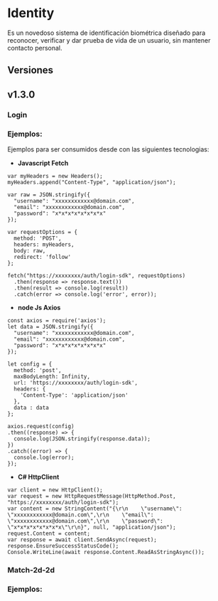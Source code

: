 # Identity
Es un novedoso sistema de identificación biométrica diseñado para reconocer, verificar y dar prueba de vida de un usuario, sin mantener contacto personal.

## Versiones
## v1.3.0

### Login
### Ejemplos:
Ejemplos para ser consumidos desde con las siguientes tecnologias:
- **Javascript Fetch**
```
var myHeaders = new Headers();
myHeaders.append("Content-Type", "application/json");

var raw = JSON.stringify({
  "username": "xxxxxxxxxxxx@domain.com",
  "email": "xxxxxxxxxxxx@domain.com",
  "password": "x*x*x*x*x*x*x*x"
});

var requestOptions = {
  method: 'POST',
  headers: myHeaders,
  body: raw,
  redirect: 'follow'
};

fetch("https://xxxxxxxx/auth/login-sdk", requestOptions)
  .then(response => response.text())
  .then(result => console.log(result))
  .catch(error => console.log('error', error));
```

- **node Js Axios**
```
const axios = require('axios');
let data = JSON.stringify({
  "username": "xxxxxxxxxxxx@domain.com",
  "email": "xxxxxxxxxxxx@domain.com",
  "password": "x*x*x*x*x*x*x*x"
});

let config = {
  method: 'post',
  maxBodyLength: Infinity,
  url: 'https://xxxxxxxx/auth/login-sdk',
  headers: { 
    'Content-Type': 'application/json'
  },
  data : data
};

axios.request(config)
.then((response) => {
  console.log(JSON.stringify(response.data));
})
.catch((error) => {
  console.log(error);
});
```

- **C# HttpClient**
```
var client = new HttpClient();
var request = new HttpRequestMessage(HttpMethod.Post, "https://xxxxxxxx/auth/login-sdk");
var content = new StringContent("{\r\n    \"username\": \"xxxxxxxxxxxx@domain.com\",\r\n    \"email\": \"xxxxxxxxxxxx@domain.com\",\r\n    \"password\": \"x*x*x*x*x*x*x*x\"\r\n}", null, "application/json");
request.Content = content;
var response = await client.SendAsync(request);
response.EnsureSuccessStatusCode();
Console.WriteLine(await response.Content.ReadAsStringAsync());
```

### Match-2d-2d
### Ejemplos:

